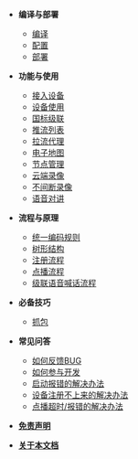 <!-- 侧边栏 -->

* **编译与部署**
  * [编译](_content/introduction/compile.md)
  * [配置](_content/introduction/config.md)
  * [部署](_content/introduction/deployment.md)
* **功能与使用**
  * [接入设备](_content/ability/device.md)
  * [设备使用](_content/ability/device_use.md)
  * [国标级联](_content/ability/cascade2.md)
  * [推流列表](_content/ability/push.md)
  * [拉流代理](_content/ability/proxy.md)
  * [电子地图](_content/ability/gis.md)
  * [节点管理](_content/ability/node_manger.md)
  * [云端录像](_content/ability/cloud_record.md)
  * [不间断录像](_content/ability/continuous_recording.md)
  * [语音对讲](_content/ability/continuous_broadcast.md)
* **流程与原理**
  * [统一编码规则](_content/theory/code.md)
  * [树形结构](_content/theory/channel_tree.md)
  * [注册流程](_content/theory/register.md)
  * [点播流程](_content/theory/play.md)
  * [级联语音喊话流程](_content/theory/broadcast_cascade.md)
* **必备技巧**
  * [抓包](_content/skill/tcpdump.md)

* **常见问答**
  - [如何反馈BUG](_content/qa/bug.md)
  - [如何参与开发](_content/qa/development.md)
  - [启动报错的解决办法](_content/qa/start_error.md)
  - [设备注册不上来的解决办法](_content/qa/regiser_error.md)
  - [点播超时/报错的解决办法](_content/qa/play_error.md)
* [**免责声明**](_content/disclaimers.md)
* [**关于本文档**](_content/about_doc.md)
